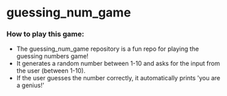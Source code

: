 # guessing_num_game
### How to play this game:
* The guessing_num_game repository is a fun repo for playing the guessing numbers game!
* It generates a random number between 1-10 and asks for the input from the user (between 1-10).
* If the user guesses the number correctly, it automatically prints 'you are a genius!'
